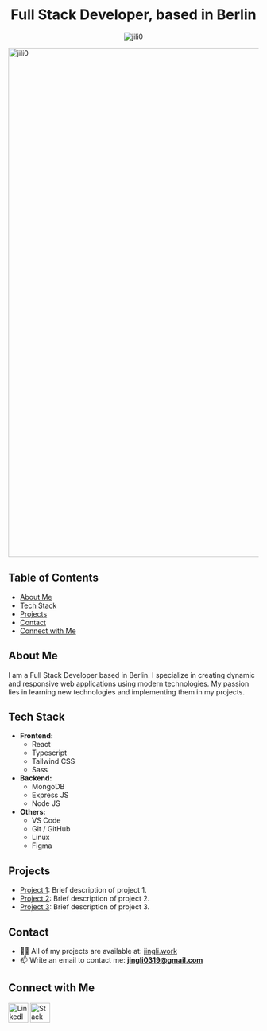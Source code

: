<h1 align="center">Full Stack Developer, based in Berlin</h1>
<p align="center">
  <img src="https://komarev.com/ghpvc/?username=jili0&label=Profile%20views&color=edcc26&style=flat" alt="jili0" />
</p>

<img width="1024" align="center" src="https://github-profile-trophy.vercel.app/?username=jili0&show_icons=true&locale=en&theme=onedark" alt="jili0" />
<br>

## Table of Contents
- [About Me](#about-me)
- [Tech Stack](#tech-stack)
- [Projects](#projects)
- [Contact](#contact)
- [Connect with Me](#connect-with-me)

## About Me
I am a Full Stack Developer based in Berlin. I specialize in creating dynamic and responsive web applications using modern technologies. My passion lies in learning new technologies and implementing them in my projects.

## Tech Stack
- **Frontend:**
  - React
  - Typescript
  - Tailwind CSS
  - Sass
- **Backend:**
  - MongoDB
  - Express JS
  - Node JS
- **Others:**
  - VS Code
  - Git / GitHub
  - Linux
  - Figma

## Projects
- [Project 1](https://example.com/project1): Brief description of project 1.
- [Project 2](https://example.com/project2): Brief description of project 2.
- [Project 3](https://example.com/project3): Brief description of project 3.

## Contact
- 👨‍💻 All of my projects are available at: [jingli.work](https://jingli.work)
- 📫 Write an email to contact me: **jingli0319@gmail.com**

## Connect with Me
<p align="left">
  <a href="https://linkedin.com/in/jili0" target="blank"><img src="https://raw.githubusercontent.com/rahuldkjain/github-profile-readme-generator/master/src/images/icons/Social/linked-in-alt.svg" alt="LinkedIn" width="40" height="40"/></a>
  <a href="https://stackoverflow.com/users/24250717" target="blank"><img src="https://raw.githubusercontent.com/rahuldkjain/github-profile-readme-generator/master/src/images/icons/Social/stack-overflow.svg" alt="Stack Overflow" width="40" height="40"/></a>
</p>
